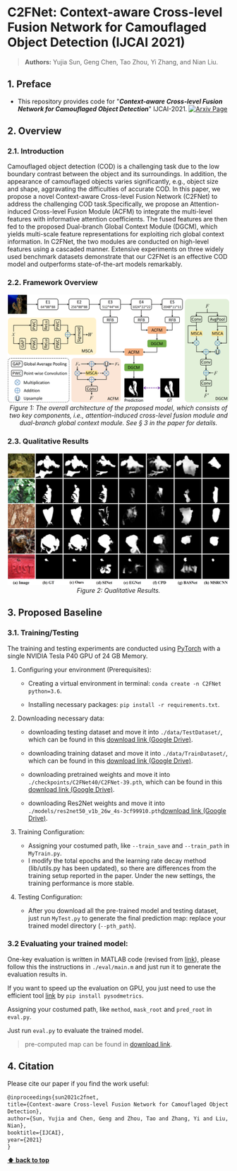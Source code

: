# C2FNet: Context-aware Cross-level Fusion Network for Camouflaged Object Detection (IJCAI 2021)

> **Authors:** 
> Yujia Sun,
> Geng Chen,
> Tao Zhou,
> Yi Zhang,
> and Nian Liu.

## 1. Preface

- This repository provides code for "_**Context-aware Cross-level Fusion Network for Camouflaged Object Detection**_" IJCAI-2021. [![Arxiv Page](https://img.shields.io/badge/Arxiv-2105.12555-red?style=flat-square)](https://arxiv.org/abs/2105.12555)

## 2. Overview

### 2.1. Introduction
Camouflaged object detection (COD) is a challenging task due to the low boundary contrast between the object and its surroundings. In addition, the appearance of camouflaged objects varies significantly, e.g., object size and shape, aggravating the difficulties of accurate COD. In this paper, we propose a novel Context-aware Cross-level Fusion Network (C2FNet) to address the challenging COD task.Specifically, we propose an Attention-induced Cross-level Fusion Module (ACFM) to integrate the multi-level features with informative attention coefficients. The fused features are then fed to the proposed Dual-branch Global Context Module (DGCM), which yields multi-scale feature representations for exploiting rich global context information. In C2FNet, the two modules are conducted on high-level features using a cascaded manner. Extensive experiments on three widely used benchmark datasets demonstrate that our C2FNet is an effective COD model and outperforms state-of-the-art models remarkably. 

### 2.2. Framework Overview

<p align="center">
    <img src="Images/net.png"/> <br />
    <em> 
    Figure 1: The overall architecture of the proposed model, which consists of two key components, i.e., attention-induced cross-level fusion module and dual-branch global context module. See § 3 in the paper for details.
    </em>
</p>

### 2.3. Qualitative Results

<p align="center">
    <img src="Images/results.png"/> <br />
    <em> 
    Figure 2: Qualitative Results.
    </em>
</p>

## 3. Proposed Baseline

### 3.1. Training/Testing

The training and testing experiments are conducted using [PyTorch](https://github.com/pytorch/pytorch) with 
a single NVIDIA Tesla P40 GPU of 24 GB Memory.

1. Configuring your environment (Prerequisites):
    
    + Creating a virtual environment in terminal: `conda create -n C2FNet python=3.6`.
    
    + Installing necessary packages: `pip install -r requirements.txt`.

1. Downloading necessary data:

    + downloading testing dataset and move it into `./data/TestDataset/`, 
    which can be found in this [download link (Google Drive)](https://drive.google.com/file/d/1QEGnP9O7HbN_2tH999O3HRIsErIVYalx/view?usp=sharing).
    
    + downloading training dataset and move it into `./data/TrainDataset/`, 
    which can be found in this [download link (Google Drive)](https://drive.google.com/file/d/1Kifp7I0n9dlWKXXNIbN7kgyokoRY4Yz7/view?usp=sharing).
    
    + downloading pretrained weights and move it into `./checkpoints/C2FNet40/C2FNet-39.pth`, 
    which can be found in this [download link (Google Drive)](https://drive.google.com/file/d/1zG7FjmYwpSagjXG3yhLUA5sjlvEvQvJl/view?usp=sharing).
    
    + downloading Res2Net weights and move it into `./models/res2net50_v1b_26w_4s-3cf99910.pth`[download link (Google Drive)](https://drive.google.com/file/d/1_1N-cx1UpRQo7Ybsjno1PAg4KE1T9e5J/view?usp=sharing).

1. Training Configuration:

    + Assigning your costumed path, like `--train_save` and `--train_path` in `MyTrain.py`.
    + I modify the total epochs and the learning rate decay method (lib/utils.py has been updated), so there are differences from the training setup reported in the paper. Under the new settings, the training performance is more stable.

1. Testing Configuration:

    + After you download all the pre-trained model and testing dataset, just run `MyTest.py` to generate the final prediction map: 
    replace your trained model directory (`--pth_path`).

### 3.2 Evaluating your trained model:

One-key evaluation is written in MATLAB code (revised from [link](https://github.com/DengPingFan/CODToolbox)), 
please follow this the instructions in `./eval/main.m` and just run it to generate the evaluation results in.

If you want to speed up the evaluation on GPU, you just need to use the efficient tool [link](https://github.com/lartpang/PySODMetrics) by `pip install pysodmetrics`.

Assigning your costumed path, like `method`, `mask_root` and `pred_root` in `eval.py`.

Just run `eval.py` to evaluate the trained model.

> pre-computed map can be found in [download link](https://drive.google.com/file/d/1l_qaEOWNaZVyEu7rk9K_C9Pcuicay0uk/view?usp=sharing).


## 4. Citation

Please cite our paper if you find the work useful: 

	@inproceedings{sun2021c2fnet,
	title={Context-aware Cross-level Fusion Network for Camouflaged Object Detection},
	author={Sun, Yujia and Chen, Geng and Zhou, Tao and Zhang, Yi and Liu, Nian},
	booktitle={IJCAI},
	year={2021}
	}

**[⬆ back to top](#0-preface)**
